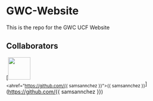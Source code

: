 # GWC-Website
This is the repo for the GWC UCF Website
## Collaborators
[<img src="https://github.com/{{samsannchez}}.png" width="60px;"/><br /><sub><ahref="https://github.com/{{ samsannchez }}">{{ samsannchez }}</a></sub>](https://github.com/{{ samsannchez }})
